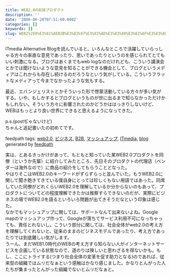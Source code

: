 ```yaml
---
title: WEB2.0のB2Bプロダクト
description: ''
date: '2006-06-28T07:51:00.000Z'
categories: []
keywords: []
slug: WEB2%2E0%E3%81%AEB2B%E3%83%97%E3%83%AD%E3%83%80%E3%82%AF%E3%83%88
---
```

ITmedia Alternative Blogを読んでいると、いろんなところで活躍していらっしゃる方々の率直な意見であったり、思いであったりというのを感じられてとてもいい刺激になる。ブログはあくまでもweb logなのだけれども、こういう講演会とかでは聞けないような意見を知ることができる機会として、ブログというメディアはこれからも存在し続けるのだろうなという気がしている。こういうフラットなメディアって今までなかったような気もする。  
  
最近、エバンジェリストとかそういった形で啓蒙活動している方々が多い気がする。いや、もしかするとブログというものが世に出るまで知らなかっただけかもしれない。そういう方々に影響されたのかどうかははっきりしないけど、WEBはもっとより良い世界にできると思えるようになってきた。  
  
p.s.(postぢゃないけど)  
ちゃんと追記書いたの初めてです。

feedpath tags: [web2.0](http://feedpath.jp/search/index.csp?search_text=web2.0), [ビジネス](http://feedpath.jp/search/index.csp?search_text=%E3%83%93%E3%82%B8%E3%83%8D%E3%82%B9), [B2B](http://feedpath.jp/search/index.csp?search_text=B2B), [マッシュアップ](http://feedpath.jp/search/index.csp?search_text=%E3%83%9E%E3%83%83%E3%82%B7%E3%83%A5%E3%82%A2%E3%83%83%E3%83%97), [ITmedia](http://feedpath.jp/search/index.csp?search_text=ITmedia), [blog](http://feedpath.jp/search/index.csp?search_text=blog) generated by [feedpath](http://technorati.jp/tag/feedpath)

実は、とあるきっかけがあって、もともと知っていた某WEB2.0プロダクトを同僚（というか先輩）に紹介してみたところ、先日そのプロダクトの代理店（ベンダーは海外なので）に商品の紹介をしてもらうこととなった。  
やはりそこはWEB2.0のキーワードがずらずらっと並んでいた。もうWEB2.0に関して聞き飽きてきている僕自身にとっては珍しくもない用語ではあった。同席していた同僚がどれくらいWEB2.0を理解しているか分からないのもあって、プロダクトについてどの程度理解できたかは推察すらできないのだが、実際にビジネスの場でWEB2.0を語るといろいろ問題が出てきそうだなという印象は感じた。  
なかでもマッシュアップに関しては、サポートなんて出来ないよね。Google mapのマッシュアップ作って、Googleが落ちてサービス利用不可になっちゃっても、責任とれないし。こういう部分に関しては、社会全体がweb2.0の考え方を理解してくれないと、従来のままのビジネスモデルであったり、考え方であったりでは到底難しい気がします。  
うーん、まだWEB1.0時代のWEBの考え方すら知らない人がインターネットサービスを企画している状態なので、道のりは険しいと思わざるを得ないかも。もし、ここにトライする(つまり社会全体の変革を促す助力となる)のであれば、従来型の組織ではムリだなぁという感触はかなり感じました。かなりとんがった人たちが集まったとんがった組織でないとムリだなぁと。